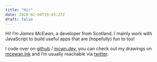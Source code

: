 ```yaml
---
title: "Hi!"
date: 2020-02-04T19:43:27Z
draft: false
---
```


Hi! I’m _James McEwan_, a developer from Scotland. I mainly work
with JavaScript to build useful apps that are (hopefully) fun to too!

I code over on [github](https://github.com/jamesmcewan) / [mcwn.dev](https://mcwn.dev), you
can check out my drawings on [mcewan.ink](https://mcewan.ink) and I’m usually reachable via
[twitter](https://twitter.com/mce).
